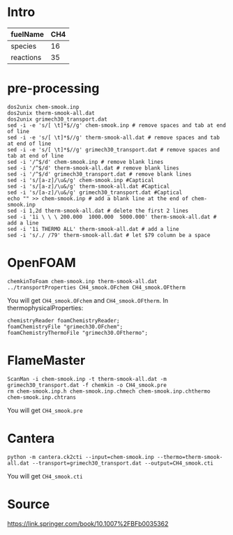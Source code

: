 # Intro
| fuelName      | CH4 |
| --------------------          | ------------------------------------------------- |
| species       | 16       |
| reactions     | 35        |

# pre-processing
```
dos2unix chem-smook.inp
dos2unix therm-smook-all.dat
dos2unix grimech30_transport.dat
sed -i -e 's/[ \t]*$//g' chem-smook.inp # remove spaces and tab at end of line
sed -i -e 's/[ \t]*$//g' therm-smook-all.dat # remove spaces and tab at end of line
sed -i -e 's/[ \t]*$//g' grimech30_transport.dat # remove spaces and tab at end of line
sed -i '/^$/d' chem-smook.inp # remove blank lines
sed -i '/^$/d' therm-smook-all.dat # remove blank lines
sed -i '/^$/d' grimech30_transport.dat # remove blank lines
sed -i 's/[a-z]/\u&/g' chem-smook.inp #Captical
sed -i 's/[a-z]/\u&/g' therm-smook-all.dat #Captical
sed -i 's/[a-z]/\u&/g' grimech30_transport.dat #Captical
echo "" >> chem-smook.inp # add a blank line at the end of chem-smook.inp
sed -i 1,2d therm-smook-all.dat # delete the first 2 lines
sed -i '1i \ \ \ 200.000  1000.000  5000.000' therm-smook-all.dat # add a line
sed -i '1i THERMO ALL' therm-smook-all.dat # add a line
sed -i 's/./ /79' therm-smook-all.dat # let $79 column be a space
```



# OpenFOAM
```
chemkinToFoam chem-smook.inp therm-smook-all.dat ../transportProperties CH4_smook.OFchem CH4_smook.OFtherm
```
You will get `CH4_smook.OFchem` and `CH4_smook.OFtherm`.
In thermophysicalProperties:
```
chemistryReader foamChemistryReader;
foamChemistryFile "grimech30.OFchem";
foamChemistryThermoFile "grimech30.OFthermo";
```

# FlameMaster
```
ScanMan -i chem-smook.inp -t therm-smook-all.dat -m grimech30_transport.dat -f chemkin -o CH4_smook.pre
rm chem-smook.inp.h chem-smook.inp.chmech chem-smook.inp.chthermo chem-smook.inp.chtrans
```
You will get `CH4_smook.pre`

# Cantera
```
python -m cantera.ck2cti --input=chem-smook.inp --thermo=therm-smook-all.dat --transport=grimech30_transport.dat --output=CH4_smook.cti
```
You will get `CH4_smook.cti`

# Source

https://link.springer.com/book/10.1007%2FBFb0035362